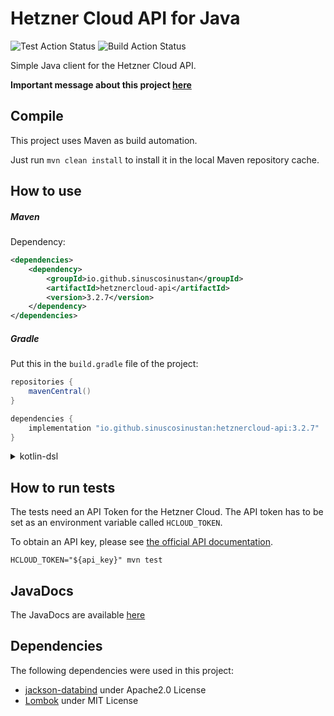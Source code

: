 Hetzner Cloud API for Java
==========================

![Test Action Status](https://github.com/sinuscosinustan/hetznercloud-java/actions/workflows/test.yml/badge.svg)
![Build Action Status](https://github.com/sinuscosinustan/hetznercloud-java/actions/workflows/build.yml/badge.svg)

Simple Java client for the Hetzner Cloud API.

**Important message about this project [here](https://github.com/sinuscosinustan/hetznercloud-java/discussions/45)**

## Compile

This project uses Maven as build automation.

Just run ``mvn clean install`` to install it in the local Maven repository cache.

## How to use

##### Maven

Dependency:

```xml
<dependencies>
    <dependency>
        <groupId>io.github.sinuscosinustan</groupId>
        <artifactId>hetznercloud-api</artifactId>
        <version>3.2.7</version>
    </dependency>
</dependencies>
```

##### Gradle

Put this in the ``build.gradle`` file of the project:

```groovy
repositories {
    mavenCentral()
}

dependencies {
    implementation "io.github.sinuscosinustan:hetznercloud-api:3.2.7"
}
```

<details>
  <summary>kotlin-dsl</summary>

```kotlin
dependencies {
    implementation("io.github.sinuscosinustan:hetznercloud-api:3.2.7")
}
```
</details>

## How to run tests
The tests need an API Token for the Hetzner Cloud. The API token has to be set as an environment variable called `HCLOUD_TOKEN`.

To obtain an API key, please see [the official API documentation](https://docs.hetzner.cloud/#getting-started).

```
HCLOUD_TOKEN="${api_key}" mvn test
```

## JavaDocs

The JavaDocs are available [here](https://sinuscosinustan.github.io/hetznercloud-java/)

## Dependencies

The following dependencies were used in this project:
* [jackson-databind](https://github.com/FasterXML/jackson-databind) under Apache2.0 License
* [Lombok](https://projectlombok.org) under MIT License

